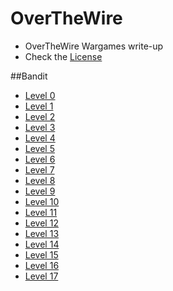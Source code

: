 # OverTheWire
- OverTheWire Wargames write-up
- Check the [License](https://github.com/maldevel/OverTheWire/blob/master/LICENSE)

##Bandit
* [Level 0](Bandit/Level0.md)
* [Level 1](Bandit/Level1.md)
* [Level 2](Bandit/Level2.md)
* [Level 3](Bandit/Level3.md)
* [Level 4](Bandit/Level4.md)
* [Level 5](Bandit/Level5.md)
* [Level 6](Bandit/Level6.md)
* [Level 7](Bandit/Level7.md)
* [Level 8](Bandit/Level8.md)
* [Level 9](Bandit/Level9.md)
* [Level 10](Bandit/Level10.md)
* [Level 11](Bandit/Level11.md)
* [Level 12](Bandit/Level12.md)
* [Level 13](Bandit/Level13.md)
* [Level 14](Bandit/Level14.md)
* [Level 15](Bandit/Level15.md)
* [Level 16](Bandit/Level16.md)
* [Level 17](Bandit/Level17.md)
